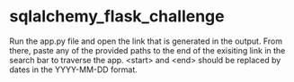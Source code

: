 # sqlalchemy_flask_challenge

Run the app.py file and open the link that is generated in the output.
From there, paste any of the provided paths to the end of the exisiting link in the search bar to traverse the app.
\<start\> and \<end\> should be replaced by dates in the YYYY-MM-DD format.
